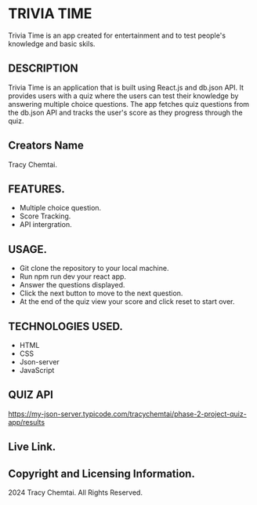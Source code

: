 # TRIVIA TIME
Trivia Time is an app created for entertainment and to test people's knowledge and basic skils.

## DESCRIPTION
Trivia Time is an application that is built using React.js and db.json API. It provides users with a quiz where the users can test their knowledge by answering multiple choice questions. The app fetches quiz questions from the db.json API and tracks the user's score as they progress through the quiz.

## Creators Name
Tracy Chemtai.

## FEATURES.
* Multiple choice question.
* Score Tracking.
* API intergration.

## USAGE.
* Git clone the repository to your local machine.
* Run npm run dev your react app.
* Answer the questions displayed.
* Click the next button to move to the next question.
* At the end of the quiz view your score and click reset to start over.

## TECHNOLOGIES USED.
* HTML
* CSS
* Json-server 
* JavaScript

## QUIZ API
https://my-json-server.typicode.com/tracychemtai/phase-2-project-quiz-app/results

## Live Link.


## Copyright and Licensing Information.
2024 Tracy Chemtai. All Rights Reserved.